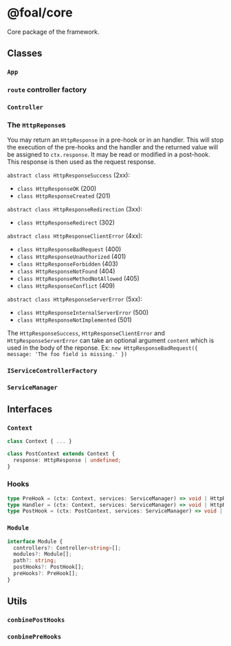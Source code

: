 # @foal/core

Core package of the framework.

## Classes

### `App`

### `route` controller factory

### `Controller`

### The `HttpReponse`s

You may return an `HttpResponse` in a pre-hook or in an handler. This will stop the execution of the pre-hooks and the handler and the returned value will be assigned to `ctx.response`. It may be read or modified in a post-hook. This response is then used as the request response.

`abstract class HttpResponseSuccess` (2xx):
- `class HttpResponseOK` (200)
- `class HttpResponseCreated` (201)

`abstract class HttpResponseRedirection` (3xx):
- `class HttpResponseRedirect` (302)

`abstract class HttpResponseClientError` (4xx):
- `class HttpResponseBadRequest` (400)
- `class HttpResponseUnauthorized` (401)
- `class HttpResponseForbidden` (403)
- `class HttpResponseNotFound` (404)
- `class HttpResponseMethodNotAllowed` (405)
- `class HttpResponseConflict` (409)

`abstract class HttpResponseServerError` (5xx):
- `class HttpResponseInternalServerError` (500)
- `class HttpResponseNotImplemented` (501)

The `HttpResponseSuccess`, `HttpResponseClientError` and `HttpResponseServerError` can take an optional argument `content` which is used in the body of the reponse. Ex: `new HttpResponseBadRequest({ message: 'The foo field is missing.' })`

### `IServiceControllerFactory`

### `ServiceManager`

## Interfaces

### `Context`

```typescript
class Context { ... }

class PostContext extends Context {
  response: HttpResponse | undefined;
}
```

### Hooks

```typescript
type PreHook = (ctx: Context, services: ServiceManager) => void | HttpResponse | Promise<void | HttpResponse>;
type Handler = (ctx: Context, services: ServiceManager) => void | HttpResponse | Promise<void | HttpResponse>;
type PostHook = (ctx: PostContext, services: ServiceManager) => void | Promise<void>;
```

### `Module`

```typescript
interface Module {
  controllers?: Controller<string>[];
  modules?: Module[];
  path?: string;
  postHooks?: PostHook[];
  preHooks?: PreHook[];
}
```

## Utils

### `conbinePostHooks`

### `conbinePreHooks`
